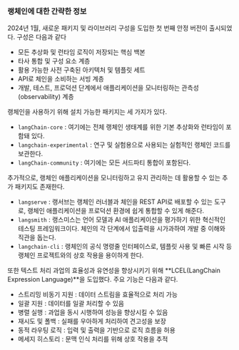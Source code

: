 ### 랭체인에 대한 간략한 정보

2024년 1월, 새로운 패키지 및 라이브러리 구성을 도입한 첫 번째 안정 버전이 출시되었다. 구성은 다음과 같다

- 모든 추상화 및 런타임 로직이 저장되는 핵심 백본
- 타사 통합 및 구성 요소 계층
- 활용 가능한 사전 구축된 아키텍처 및 템플릿 세트
- API로 체인을 소비하는 서빙 계층
- 개발, 테스트, 프로덕션 단계에서 애플리케이션을 모니터링하는 관측성(observability) 계층

랭체인을 사용하기 위해 설치 가능한 패키지는 세 가지가 있다.

- `langChain-core` : 여기에는 전체 랭체인 생태계를 위한 기본 추상화와 런타임이 포함돼 있다.
- `langchain-experimental` : 연구 및 실험용으로 사용되는 실험적인 랭체인 코드를 보관한다.
- `langChain-community` : 여기에는 모든 서드파티 통합이 포함된다.

추가적으로, 랭체인 애플리케이션을 모니터링하고 유지 관리하는 데 활용할 수 있는 추가 패키지도 존재한다.

- `langserve` : 랭서브는 랭체인 러너블과 체인을 REST API로 배포할 수 있는 도구로, 랭체인 애플리케이션을 프로덕션 환경에 쉽게 통합할 수 있게 해준다.
- `langsmith` : 랭스미스는 언어 모델과 AI 애플리케이션을 평가하기 위한 혁신적인 테스팅 프레임워크이다. 체인의 각 단계에서 입출력을 시가과하여 개발 중 이해와 직관을 돕는다.
- `langchain-cli` : 랭체인의 공식 명령줄 인터페이스로, 템플릿 사용 및 빠른 시작 등 랭체인 프로젝트와의 상호 작용을 용이하게 한다.

또한 텍스트 처리 과업의 효율성과 유연성을 향상시키기 위해 **LCEL(LangChain Expression Language)**을 도입했다. 주요 기능은 다음과 같다.

- 스트리밍 비동기 지원 : 데이터 스트림을 효율적으로 처리 가능
- 일괄 지원 : 데이터를 일괄 처리할 수 있음
- 병렬 실행 : 과업을 동시 시행하여 성능을 향상시킬 수 있음
- 재시도 및 폴백 : 실패를 우아하게 처리하여 견고성을 보장
- 동적 라우팅 로직 : 입력 및 출력을 기반으로 로직 흐름을 허용
- 메세지 히스토리 : 문맥 인식 처리를 위해 상호 작용을 추적
